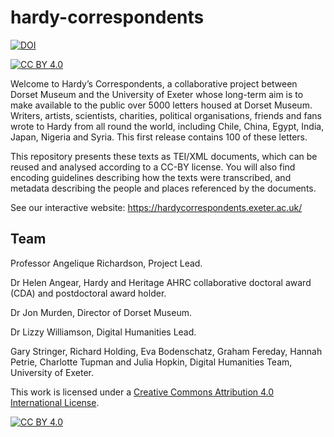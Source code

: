 # hardy-correspondents

[![DOI](https://zenodo.org/badge/DOI/10.5281/zenodo.8070658.svg)](https://doi.org/10.5281/zenodo.8070658)

[![CC BY 4.0][cc-by-shield]][cc-by]

Welcome to Hardy’s Correspondents, a collaborative project between Dorset Museum and the University of Exeter whose long-term aim is to make available to the public over 5000 letters housed at Dorset Museum. Writers, artists, scientists, charities, political organisations, friends and fans wrote to Hardy from all round the world, including Chile, China, Egypt, India, Japan, Nigeria and Syria. This first release contains 100 of these letters.

This repository presents these texts as TEI/XML documents, which can be reused and analysed according to a CC-BY license. You will also find encoding guidelines describing how the texts were transcribed, and metadata describing the people and places referenced by the documents.

See our interactive website: https://hardycorrespondents.exeter.ac.uk/

## Team

Professor Angelique Richardson, Project Lead.

Dr Helen Angear, Hardy and Heritage AHRC collaborative doctoral award (CDA) and postdoctoral award holder.

Dr Jon Murden, Director of Dorset Museum.

Dr Lizzy Williamson, Digital Humanities Lead.

Gary Stringer, Richard Holding, Eva Bodenschatz, Graham Fereday, Hannah Petrie, Charlotte Tupman and Julia Hopkin, Digital Humanities Team, University of Exeter.

This work is licensed under a
[Creative Commons Attribution 4.0 International License][cc-by].

[![CC BY 4.0][cc-by-image]][cc-by]

[cc-by]: http://creativecommons.org/licenses/by/4.0/
[cc-by-image]: https://i.creativecommons.org/l/by/4.0/88x31.png
[cc-by-shield]: https://img.shields.io/badge/License-CC%20BY%204.0-lightgrey.svg


